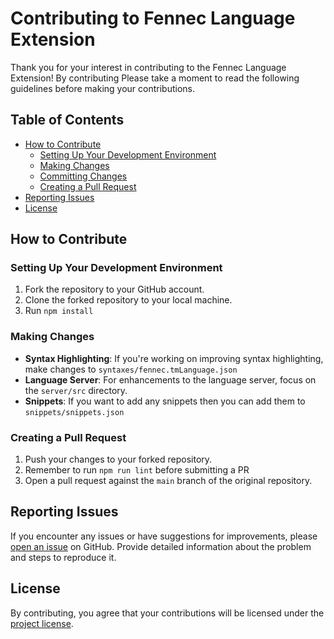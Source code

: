 # Contributing to Fennec Language Extension

Thank you for your interest in contributing to the Fennec Language Extension! By contributing Please take a moment to read the following guidelines before making your contributions.

## Table of Contents

- [How to Contribute](#how-to-contribute)
  - [Setting Up Your Development Environment](#setting-up-your-development-environment)
  - [Making Changes](#making-changes)
  - [Committing Changes](#committing-changes)
  - [Creating a Pull Request](#creating-a-pull-request)
- [Reporting Issues](#reporting-issues)
- [License](#license)

## How to Contribute

### Setting Up Your Development Environment

1. Fork the repository to your GitHub account.
2. Clone the forked repository to your local machine.
3. Run `npm install`

### Making Changes

- **Syntax Highlighting**: If you're working on improving syntax highlighting, make changes to `syntaxes/fennec.tmLanguage.json`
- **Language Server**: For enhancements to the language server, focus on the `server/src` directory.
- **Snippets**: If you want to add any snippets then you can add them to `snippets/snippets.json`

### Creating a Pull Request

1. Push your changes to your forked repository.
2. Remember to run `npm run lint` before submitting a PR
3. Open a pull request against the `main` branch of the original repository.

## Reporting Issues

If you encounter any issues or have suggestions for improvements, please [open an issue](https://github.com/KaiErikNiermann/fennec-vscode/issues) on GitHub. Provide detailed information about the problem and steps to reproduce it.

## License

By contributing, you agree that your contributions will be licensed under the [project license](LICENSE.md).
